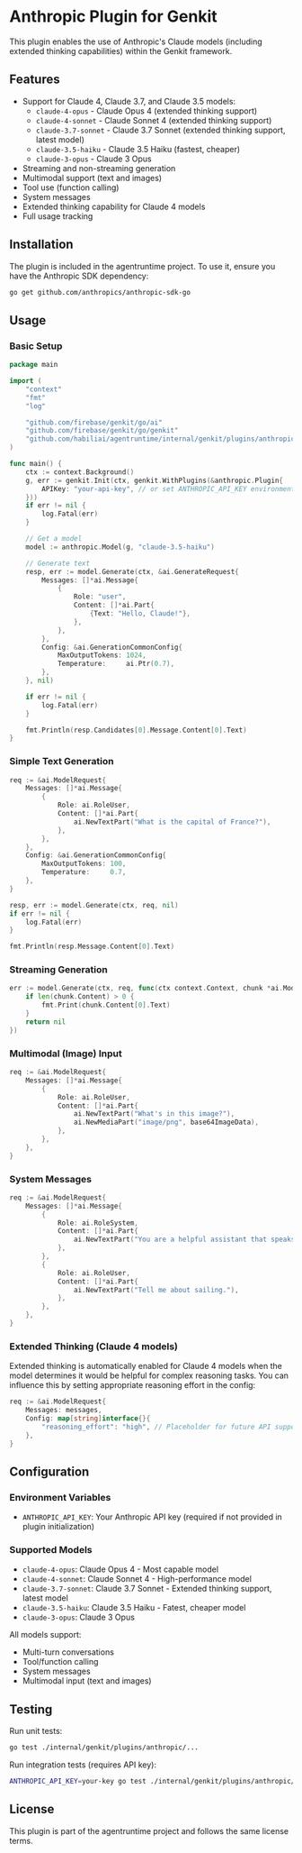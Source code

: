 # Anthropic Plugin for Genkit

This plugin enables the use of Anthropic's Claude models (including extended thinking capabilities) within the Genkit framework.

## Features

- Support for Claude 4, Claude 3.7, and Claude 3.5 models:
  - `claude-4-opus` - Claude Opus 4 (extended thinking support)
  - `claude-4-sonnet` - Claude Sonnet 4 (extended thinking support)
  - `claude-3.7-sonnet` - Claude 3.7 Sonnet (extended thinking support, latest model)
  - `claude-3.5-haiku` - Claude 3.5 Haiku (fastest, cheaper)
  - `claude-3-opus` - Claude 3 Opus
- Streaming and non-streaming generation
- Multimodal support (text and images)
- Tool use (function calling)
- System messages
- Extended thinking capability for Claude 4 models
- Full usage tracking

## Installation

The plugin is included in the agentruntime project. To use it, ensure you have the Anthropic SDK dependency:

```bash
go get github.com/anthropics/anthropic-sdk-go
```

## Usage

### Basic Setup

```go
package main

import (
    "context"
    "fmt"
    "log"

    "github.com/firebase/genkit/go/ai"
    "github.com/firebase/genkit/go/genkit"
    "github.com/habiliai/agentruntime/internal/genkit/plugins/anthropic"
)

func main() {
    ctx := context.Background()
    g, err := genkit.Init(ctx, genkit.WithPlugins(&anthropic.Plugin{
        APIKey: "your-api-key", // or set ANTHROPIC_API_KEY environment variable
    }))
    if err != nil {
        log.Fatal(err)
    }

    // Get a model
    model := anthropic.Model(g, "claude-3.5-haiku")

    // Generate text
    resp, err := model.Generate(ctx, &ai.GenerateRequest{
        Messages: []*ai.Message{
            {
                Role: "user",
                Content: []*ai.Part{
                    {Text: "Hello, Claude!"},
                },
            },
        },
        Config: &ai.GenerationCommonConfig{
            MaxOutputTokens: 1024,
            Temperature:     ai.Ptr(0.7),
        },
    }, nil)

    if err != nil {
        log.Fatal(err)
    }

    fmt.Println(resp.Candidates[0].Message.Content[0].Text)
}
```

### Simple Text Generation

```go
req := &ai.ModelRequest{
    Messages: []*ai.Message{
        {
            Role: ai.RoleUser,
            Content: []*ai.Part{
                ai.NewTextPart("What is the capital of France?"),
            },
        },
    },
    Config: &ai.GenerationCommonConfig{
        MaxOutputTokens: 100,
        Temperature:     0.7,
    },
}

resp, err := model.Generate(ctx, req, nil)
if err != nil {
    log.Fatal(err)
}

fmt.Println(resp.Message.Content[0].Text)
```

### Streaming Generation

```go
err := model.Generate(ctx, req, func(ctx context.Context, chunk *ai.ModelResponseChunk) error {
    if len(chunk.Content) > 0 {
        fmt.Print(chunk.Content[0].Text)
    }
    return nil
})
```

### Multimodal (Image) Input

```go
req := &ai.ModelRequest{
    Messages: []*ai.Message{
        {
            Role: ai.RoleUser,
            Content: []*ai.Part{
                ai.NewTextPart("What's in this image?"),
                ai.NewMediaPart("image/png", base64ImageData),
            },
        },
    },
}
```

### System Messages

```go
req := &ai.ModelRequest{
    Messages: []*ai.Message{
        {
            Role: ai.RoleSystem,
            Content: []*ai.Part{
                ai.NewTextPart("You are a helpful assistant that speaks like a pirate."),
            },
        },
        {
            Role: ai.RoleUser,
            Content: []*ai.Part{
                ai.NewTextPart("Tell me about sailing."),
            },
        },
    },
}
```

### Extended Thinking (Claude 4 models)

Extended thinking is automatically enabled for Claude 4 models when the model determines it would be helpful for complex reasoning tasks. You can influence this by setting appropriate reasoning effort in the config:

```go
req := &ai.ModelRequest{
    Messages: messages,
    Config: map[string]interface{}{
        "reasoning_effort": "high", // Placeholder for future API support
    },
}
```

## Configuration

### Environment Variables

- `ANTHROPIC_API_KEY`: Your Anthropic API key (required if not provided in plugin initialization)

### Supported Models

- `claude-4-opus`: Claude Opus 4 - Most capable model
- `claude-4-sonnet`: Claude Sonnet 4 - High-performance model
- `claude-3.7-sonnet`: Claude 3.7 Sonnet - Extended thinking support, latest model
- `claude-3.5-haiku`: Claude 3.5 Haiku - Fatest, cheaper model
- `claude-3-opus`: Claude 3 Opus

All models support:

- Multi-turn conversations
- Tool/function calling
- System messages
- Multimodal input (text and images)

## Testing

Run unit tests:

```bash
go test ./internal/genkit/plugins/anthropic/...
```

Run integration tests (requires API key):

```bash
ANTHROPIC_API_KEY=your-key go test ./internal/genkit/plugins/anthropic/... -run TestLive
```

## License

This plugin is part of the agentruntime project and follows the same license terms.
